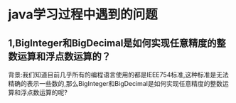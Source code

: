 # java学习过程中遇到的问题

## 1,BigInteger和BigDecimal是如何实现任意精度的整数运算和浮点数运算的？

背景:我们知道目前几乎所有的编程语言使用的都是IEEE754标准,这种标准是无法精确的表示一些数的,那么BigInteger和BigDecimal是如何实现任意精度的整数运算和浮点数运算的呢?


